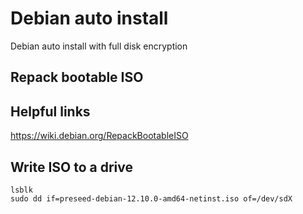# Debian auto install
Debian auto install with full disk encryption

## Repack bootable ISO

## Helpful links
https://wiki.debian.org/RepackBootableISO

## Write ISO to a drive
```
lsblk
sudo dd if=preseed-debian-12.10.0-amd64-netinst.iso of=/dev/sdX
```
